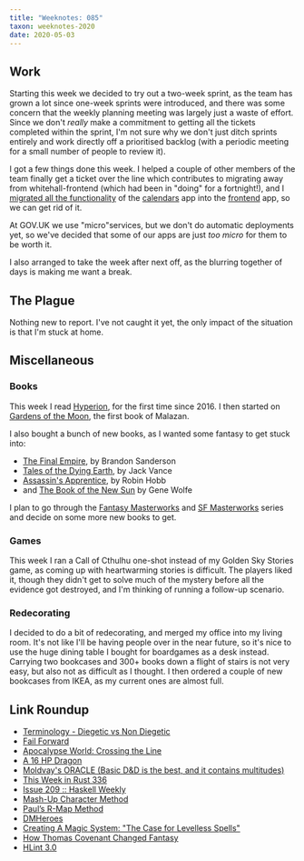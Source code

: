 ```yaml
---
title: "Weeknotes: 085"
taxon: weeknotes-2020
date: 2020-05-03
---
```


## Work

Starting this week we decided to try out a two-week sprint, as the
team has grown a lot since one-week sprints were introduced, and there
was some concern that the weekly planning meeting was largely just a
waste of effort.  Since we don't *really* make a commitment to getting
all the tickets completed within the sprint, I'm not sure why we don't
just ditch sprints entirely and work directly off a prioritised
backlog (with a periodic meeting for a small number of people to
review it).

I got a few things done this week.  I helped a couple of other members
of the team finally get a ticket over the line which contributes to
migrating away from whitehall-frontend (which had been in "doing" for
a fortnight!), and I [migrated all the functionality][] of the
[calendars][] app into the [frontend][] app, so we can get rid of it.

At GOV.UK we use "micro"services, but we don't do automatic
deployments yet, so we've decided that some of our apps are just *too
micro* for them to be worth it.

I also arranged to take the week after next off, as the blurring
together of days is making me want a break.

[migrated all the functionality]: https://github.com/alphagov/frontend/pull/2341
[calendars]: https://github.com/alphagov/calendars
[frontend]: https://github.com/alphagov/frontend


## The Plague

Nothing new to report.  I've not caught it yet, the only impact of the
situation is that I'm stuck at home.


## Miscellaneous

### Books

This week I read [Hyperion][], for the first time since 2016.  I then
started on [Gardens of the Moon][], the first book of Malazan.

I also bought a bunch of new books, as I wanted some fantasy to get stuck into:

- [The Final Empire][], by Brandon Sanderson
- [Tales of the Dying Earth][], by Jack Vance
- [Assassin's Apprentice][], by Robin Hobb
- and [The Book of the New Sun][] by Gene Wolfe

I plan to go through the [Fantasy Masterworks][] and [SF Masterworks][] series and decide on some more new books to get.

[Hyperion]: https://en.wikipedia.org/wiki/Hyperion_(Simmons_novel)
[Gardens of the Moon]: https://en.wikipedia.org/wiki/Malazan_Book_of_the_Fallen
[The Final Empire]: https://en.wikipedia.org/wiki/Mistborn:_The_Final_Empire
[Tales of the Dying Earth]: https://en.wikipedia.org/wiki/Dying_Earth
[Assassin's Apprentice]: https://en.wikipedia.org/wiki/Assassin%27s_Apprentice
[The Book of the New Sun]: https://en.wikipedia.org/wiki/The_Book_of_the_New_Sun
[Fantasy Masterworks]: https://en.wikipedia.org/wiki/Fantasy_Masterworks
[SF Masterworks]: https://en.wikipedia.org/wiki/SF_Masterworks

### Games

This week I ran a Call of Cthulhu one-shot instead of my Golden Sky
Stories game, as coming up with heartwarming stories is difficult.
The players liked it, though they didn't get to solve much of the
mystery before all the evidence got destroyed, and I'm thinking of
running a follow-up scenario.

### Redecorating

I decided to do a bit of redecorating, and merged my office into my
living room.  It's not like I'll be having people over in the near
future, so it's nice to use the huge dining table I bought for
boardgames as a desk instead.  Carrying two bookcases and 300+ books
down a flight of stairs is not very easy, but also not as difficult as
I thought.  I then ordered a couple of new bookcases from IKEA, as my
current ones are almost full.

## Link Roundup

- [Terminology - Diegetic vs Non Diegetic ](http://cavegirlgames.blogspot.com/2019/09/terminology-diegetic-vs-non-diegetic.html)
- [Fail Forward ](https://www.runagame.net/2015/12/fail-forward.html)
- [Apocalypse World: Crossing the Line ](https://mightyatom.blogspot.com/2010/10/apocalypse-world-crossing-line.html)
- [A 16 HP Dragon](https://www.latorra.org/2012/05/15/a-16-hp-dragon/)
- [Moldvay's ORACLE (Basic D&D is the best, and it contains multitudes)](https://methodsetmadness.blogspot.com/2019/11/moldvays-oracle-basic-d-is-best-and-it.html)
- [This Week in Rust 336](https://this-week-in-rust.org/blog/2020/04/29/this-week-in-rust-336/)
- [Issue 209 :: Haskell Weekly](https://haskellweekly.news/issue/209.html)
- [Mash-Up Character Method](http://www.bastionland.com/2020/04/mash-up-character-method.html)
- [Paul’s R-Map Method](https://www.indiegamereadingclub.com/indie-game-reading-club/pauls-r-map-method/)
- [DMHeroes](http://www.dmheroes.com/)
- [Creating A Magic System: "The Case for Levelless Spells"](https://signsofthelocust.com/2020/04/30/creating-a-magic-system-the-case-for-levelless-spells/)
- [How Thomas Covenant Changed Fantasy](https://www.grimdarkmagazine.com/thomas-covenant-changed-fantasy/)
- [HLint 3.0](http://neilmitchell.blogspot.com/2020/05/hlint-30.html)
